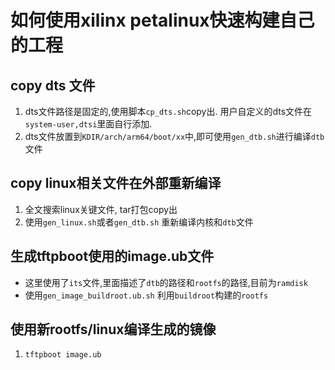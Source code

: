 # 如何使用xilinx petalinux快速构建自己的工程

## copy dts 文件
1. dts文件路径是固定的,使用脚本`cp_dts.sh`copy出. 用户自定义的dts文件在`system-user,dtsi`里面自行添加.
2. dts文件放置到`KDIR/arch/arm64/boot/xx`中,即可使用`gen_dtb.sh`进行编译`dtb`文件

## copy linux相关文件在外部重新编译
1. 全文搜索linux关键文件, tar打包copy出
2. 使用`gen_linux.sh`或者`gen_dtb.sh` 重新编译内核和`dtb`文件

## 生成tftpboot使用的image.ub文件
* 这里使用了`its`文件,里面描述了`dtb`的路径和`rootfs`的路径,目前为`ramdisk` 
* 使用`gen_image_buildroot.ub.sh` 利用`buildroot`构建的`rootfs`

## 使用新rootfs/linux编译生成的镜像

1. `tftpboot image.ub`
